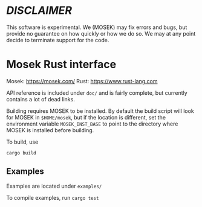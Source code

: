 # *DISCLAIMER* 

This software is experimental. We (MOSEK) may fix errors and bugs, but provide
no guarantee on how quickly or how we do so. We may at any point decide to
terminate support for the code.

# Mosek Rust interface

Mosek:
    https://mosek.com/
Rust:
     https://www.rust-lang.com

API reference is included under `doc/` and is fairly complete, but currently contains a lot of dead links.

Building requires MOSEK to be installed. By default the build script will look
for MOSEK in `$HOME/mosek`, but if the location is different, set the
environment variable `MOSEK_INST_BASE` to point to the directory where MOSEK
is installed before building.

To build, use
```
cargo build
```



## Examples

Examples are located under `examples/`

To compile examples, run `cargo test`

